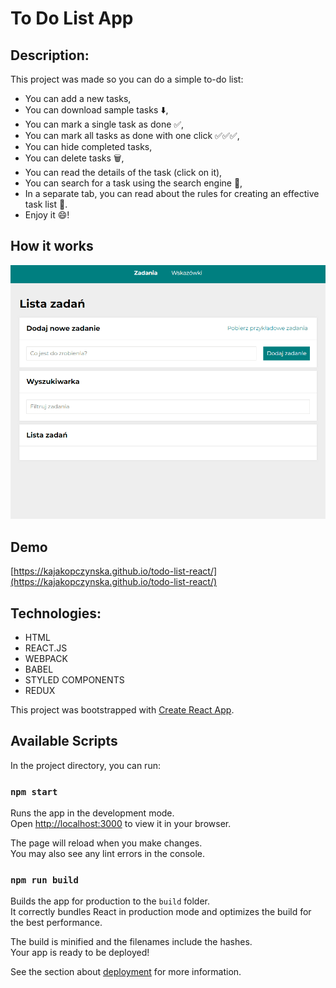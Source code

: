# To Do List App

## Description:
This project was made so you can do a simple to-do list:
- You can add a new tasks,
- You can download sample tasks ⬇️,
- You can mark a single task as done ✅,
- You can mark all tasks as done with one click ✅✅✅,
- You can hide completed tasks,
- You can delete tasks 🗑️,
- You can read the details of the task (click on it),
- You can search for a task using the search engine 🔎,
- In a separate tab, you can read about the rules for creating an effective task list 📃.
- Enjoy it 😄!


## How it works
![App GIF](https://github.com/KajaKopczynska/todo-list-react/blob/main/public/to-do-list%20animation.gif)
## Demo
[https://kajakopczynska.github.io/todo-list-react/](https://kajakopczynska.github.io/todo-list-react/)
## Technologies:
- HTML
- REACT.JS
- WEBPACK
- BABEL
- STYLED COMPONENTS
- REDUX

This project was bootstrapped with [Create React App](https://github.com/facebook/create-react-app).

## Available Scripts

In the project directory, you can run:

### `npm start`

Runs the app in the development mode.\
Open [http://localhost:3000](http://localhost:3000) to view it in your browser.

The page will reload when you make changes.\
You may also see any lint errors in the console.

### `npm run build`

Builds the app for production to the `build` folder.\
It correctly bundles React in production mode and optimizes the build for the best performance.

The build is minified and the filenames include the hashes.\
Your app is ready to be deployed!

See the section about [deployment](https://facebook.github.io/create-react-app/docs/deployment) for more information.

